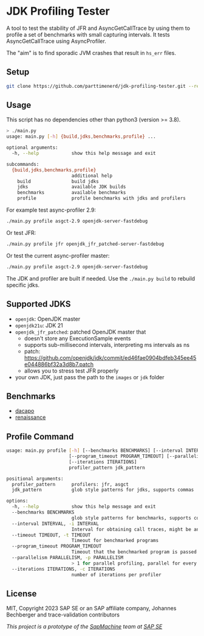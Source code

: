 JDK Profiling Tester
=========================

A tool to test the stability of JFR and AsyncGetCallTrace by using them
to profile a set of benchmarks with small capturing intervals.
It tests AsyncGetCallTrace using AsyncProfiler.

The "aim" is to find sporadic JVM crashes that result in `hs_err` files.

Setup
-----

```sh
git clone https://github.com/parttimenerd/jdk-profiling-tester.git --recursive
```

Usage
-----

This script has no dependencies other than python3 (version >= 3.8).

```sh
> ./main.py
usage: main.py [-h] {build,jdks,benchmarks,profile} ...

optional arguments:
  -h, --help            show this help message and exit

subcommands:
  {build,jdks,benchmarks,profile}
                        additional help
    build               build jdks
    jdks                available JDK builds
    benchmarks          available benchmarks
    profile             profile benchmarks with jdks and profilers
```

For example test async-profiler 2.9:

```sh
./main.py profile asgct-2.9 openjdk-server-fastdebug
```

Or test JFR:

```sh
./main.py profile jfr openjdk_jfr_patched-server-fastdebug
```

Or test the current async-profiler master:

```sh
./main.py profile asgct-2.9 openjdk-server-fastdebug
```

The JDK and profiler are built if needed. Use the `./main.py build`
to rebuild specific jdks.

Supported JDKS
--------------

- `openjdk`: OpenJDK master
- `openjdk21u`: JDK 21
- `openjdk_jfr_patched`: patched OpenJDK master that
   - doesn't store any ExecutionSample events
   - supports sub-millisecond intervals, interpreting ms intervals as ns
   - patch: https://github.com/openjdk/jdk/commit/ed46fae0904bdfeb345ee45e044886bf32a3d8b7.patch
   - allows you to stress test JFR properly
- your own JDK, just pass the path to the `images` or `jdk` folder

Benchmarks
----------

- [dacapo](https://github.com/dacapobench/dacapobench)
- [renaissance](https://renaissance.dev/)

Profile Command
---------------

```sh
usage: main.py profile [-h] [--benchmarks BENCHMARKS] [--interval INTERVAL] [--timeout TIMEOUT]
                       [--program_timeout PROGRAM_TIMEOUT] [--parallelism PARALLELISM]
                       [--iterations ITERATIONS]
                       profiler_pattern jdk_pattern

positional arguments:
  profiler_pattern      profilers: jfr, asgct
  jdk_pattern           glob style patterns for jdks, supports commas

options:
  -h, --help            show this help message and exit
  --benchmarks BENCHMARKS
                        glob style patterns for benchmarks, supports commas
  --interval INTERVAL, -i INTERVAL
                        Interval for obtaining call traces, might be an interval, e.g. '0.1ms,0.2ms'
  --timeout TIMEOUT, -t TIMEOUT
                        Timeout for benchmarked programs
  --program_timeout PROGRAM_TIMEOUT
                        Timeout that the benchmarked program is passed if supported
  --parallelism PARALLELISM, -p PARALLELISM
                        > 1 for parallel profiling, parallel for every profiler
  --iterations ITERATIONS, -c ITERATIONS
                        number of iterations per profiler
```

License
-------
MIT, Copyright 2023 SAP SE or an SAP affiliate company, Johannes Bechberger
and trace-validation contributors

*This project is a prototype of the [SapMachine](https://sapmachine.io) team
at [SAP SE](https://sap.com)*